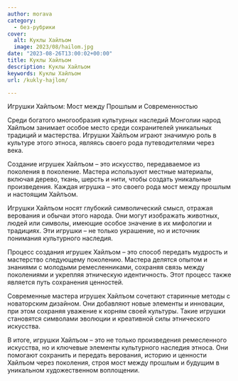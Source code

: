 ```yaml
---
author: morava
category:
  - без-рубрики
cover:
  alt: Куклы Хайлъом
  image: 2023/08/hailom.jpg
date: "2023-08-26T13:00:02+00:00"
title: Куклы Хайлъом
description: Куклы Хайлъом
keywords: Куклы Хайлъом
url: /kukly-hajlom/

---
```

Игрушки Хайлъом: Мост между Прошлым и Современностью

Среди богатого многообразия культурных наследий Монголии народ Хайлъом занимает особое место среди сохранителей уникальных традиций и мастерства. Игрушки Хайлъом играют значимую роль в культуре этого этноса, являясь своего рода путеводителями через века.

Создание игрушек Хайлъом – это искусство, передаваемое из поколения в поколение. Мастера используют местные материалы, включая дерево, ткань, шерсть и нити, чтобы создать уникальные произведения. Каждая игрушка – это своего рода мост между прошлым и настоящим Хайлъом.

Игрушки Хайлъом носят глубокий символический смысл, отражая верования и обычаи этого народа. Они могут изображать животных, людей или символы, имеющие особое значение в их мифологии и традициях. Эти игрушки – не только украшение, но и источник понимания культурного наследия.

Процесс создания игрушек Хайлъом – это способ передать мудрость и мастерство следующему поколению. Мастера делятся опытом и знаниями с молодыми ремесленниками, сохраняя связь между поколениями и укрепляя этническую идентичность. Этот процесс также является путь сохранения ценностей.

Современные мастера игрушек Хайлъом сочетают старинные методы с новаторским дизайном. Они добавляют новые элементы и инновации, при этом сохраняя уважение к корням своей культуры. Такие игрушки становятся символами эволюции и креативной силы этнического искусства.

В итоге, игрушки Хайлъом – это не только произведения ремесленного искусства, но и ключевые элементы культурного наследия этноса. Они помогают сохранить и передать верования, историю и ценности Хайлъом через поколения, строя мост между прошлым и будущим в уникальном художественном воплощении.
